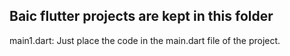 ## Baic flutter projects are kept in this folder

main1.dart: Just place the code in the main.dart file of the project.
